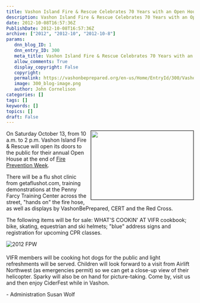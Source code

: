 ```yaml
---
title: Vashon Island Fire & Rescue Celebrates 70 Years with an Open House Oct. 13th
description: Vashon Island Fire & Rescue Celebrates 70 Years with an Open House Oct. 13th
date: 2012-10-08T16:57:36Z
PublishDate: 2012-10-08T16:57:36Z
archive: ["2012", "2012-10", "2012-10-8"]
params:
   dnn_blog_ID: 1
   dnn_entry_ID: 300
   meta_title: Vashon Island Fire & Rescue Celebrates 70 Years with an Open House Oct. 13th
   allow_comments: True
   display_copyright: False
   copyright: 
   permalink: https://vashonbeprepared.org/en-us/Home/EntryId/300/Vashon-Island-Fire-amp-Rescue-Celebrates-70-Years-with-an-Open-House-Oct-13th
   image: 300_blog-image.png
   author: John Cornelison
categories: []
tags: []
keywords: []
topics: []
draft: False
---
```


<p><img style="margin: 0px 0px 5px 5px; display: inline; float: right" border="1" alt="" align="right" src="http://www.vifr.org/images/news/43/2011%2010%2011%20125_thumb.JPG" width="275" height="185" /></p>  <p>On Saturday October 13, from 10 a.m. to 2 p.m. Vashon Island Fire &amp; Rescue will open its doors to the public for their annual Open House at the end of <a href="http://www.nfpa.org/fpw" target="_blank">Fire Prevention Week</a>.</p>  <p>There will be a flu shot clinic from getaflushot.com, training demonstrations at the Penny Farcy Training Center across the street, &quot;hands on&quot; the fire hose, as well as displays by VashonBePrepared, CERT and the Red Cross. </p>  <p>The following items will be for sale: WHAT'S COOKIN' AT VIFR cookbook; bike, skating, equestrian and ski helmets; &quot;blue&quot; address signs and registration for upcoming CPR classes.</p>  <p><img style="margin: 0px 5px 5px 0px; display: inline" title="2012 FPW" border="0" alt="2012 FPW" src="http://www.nfpa.org/assets/images///FPW12/FPW12Banner.jpg" /></p>  <p>VIFR members will be cooking hot dogs for the public and light refreshments will be served. Children will look forward to a visit from Airlift Northwest (as emergencies permit) so we can get a close-up view of their helicopter. Sparky will also be on hand for picture-taking. Come by, visit us and then enjoy CiderFest while in Vashon.</p>  <p>- Administration Susan Wolf</p>
